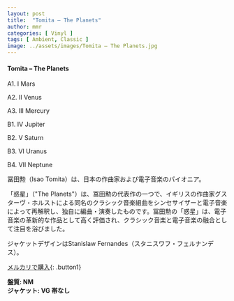 ```yaml
---
layout: post
title:  "Tomita – The Planets"
author: mmr
categories: [ Vinyl ]
tags: [ Ambient, Classic ]
image: ../assets/images/Tomita – The Planets.jpg
---
```


#### Tomita – The Planets

A1. I Mars

A2. II Venus

A3. III Mercury

B1. IV Jupiter

B2. V Saturn

B3. VI Uranus

B4. VII Neptune

冨田勲（Isao Tomita）は、日本の作曲家および電子音楽のパイオニア。

「惑星」（"The Planets"）は、冨田勲の代表作の一つで、イギリスの作曲家グスターヴ・ホルストによる同名のクラシック音楽組曲をシンセサイザーと電子音楽によって再解釈し、独自に編曲・演奏したものです。冨田勲の「惑星」は、電子音楽の革新的な作品として高く評価され、クラシック音楽と電子音楽の融合として注目を浴びました。

ジャケットデザインはStanislaw Fernandes（スタニスワフ・フェルナンデス）。

[メルカリで購入](https://jp.mercari.com/item/m40861423103){: .button1}

<div class="mt-4 mb-4 d-flex align-items-center">
<strong class="mr-1">盤質: NM</strong>
</div>
<div class="mt-4 mb-4 d-flex align-items-center">
<strong class="mr-1">ジャケット: VG 帯なし</strong>
</div>
